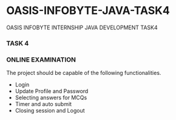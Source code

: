 # OASIS-INFOBYTE-JAVA-TASK4
OASIS INFOBYTE INTERNSHIP JAVA DEVELOPMENT  TASK4

### TASK 4

### ONLINE EXAMINATION

The project should be capable of the following functionalities.

* Login
* Update Profile and Password
* Selecting answers for MCQs
* Timer and auto submit
* Closing session and Logout
